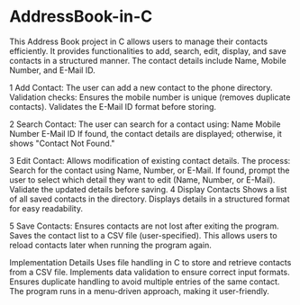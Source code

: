 # AddressBook-in-C
This Address Book project in C allows users to manage their contacts efficiently. It provides functionalities to add, search, edit, display, and save contacts in a structured manner. The contact details include Name, Mobile Number, and E-Mail ID.

1️ Add Contact:
The user can add a new contact to the phone directory.
Validation checks:
Ensures the mobile number is unique (removes duplicate contacts).
Validates the E-Mail ID format before storing.

2️ Search Contact:
The user can search for a contact using:
Name
Mobile Number
E-Mail ID
If found, the contact details are displayed; otherwise, it shows "Contact Not Found."

3️ Edit Contact:
Allows modification of existing contact details.
The process:
Search for the contact using Name, Number, or E-Mail.
If found, prompt the user to select which detail they want to edit (Name, Number, or E-Mail).
Validate the updated details before saving.
4️ Display Contacts
Shows a list of all saved contacts in the directory.
Displays details in a structured format for easy readability.

5️ Save Contacts:
Ensures contacts are not lost after exiting the program.
Saves the contact list to a CSV file (user-specified).
This allows users to reload contacts later when running the program again.

 Implementation Details
Uses file handling in C to store and retrieve contacts from a CSV file.
Implements data validation to ensure correct input formats.
Ensures duplicate handling to avoid multiple entries of the same contact.
The program runs in a menu-driven approach, making it user-friendly.
